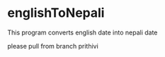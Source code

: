 # englishToNepali
This program converts english date into nepali date

please pull from branch prithivi
